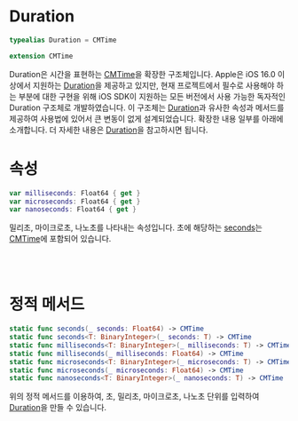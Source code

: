 # Duration

```swift
typealias Duration = CMTime

extension CMTime
```

Duration은 시간을 표현하는 [CMTime](https://developer.apple.com/documentation/coremedia/cmtime)을 확장한 구조체입니다. Apple은 iOS 16.0 이상에서 지원하는 [Duration](https://developer.apple.com/documentation/swift/duration)을 제공하고 있지만, 현재 프로젝트에서 필수로 사용해야 하는 부분에 대한 구현을 위해 iOS SDK이 지원하는 모든 버전에서 사용 가능한 독자적인 Duration 구조체로 개발하였습니다. 이 구조체는 [Duration](https://developer.apple.com/documentation/swift/duration)과 유사한 속성과 메서드를 제공하여 사용법에 있어서 큰 변동이 없게 설계되었습니다. 확장한 내용 일부를 아래에 소개합니다. 더 자세한 내용은 [Duration](https://developer.apple.com/documentation/swift/duration)을 참고하시면 됩니다.

# 속성
```swift
var milliseconds: Float64 { get }
var microseconds: Float64 { get }
var nanoseconds: Float64 { get }
```
밀리초, 마이크로초, 나노초를 나타내는 속성입니다. 초에 해당하는 [seconds](https://developer.apple.com/documentation/coremedia/cmtime/1489443-seconds)는 [CMTime](https://developer.apple.com/documentation/coremedia/cmtime)에 포함되어 있습니다.

<br><br>
# 정적 메서드
```swift
static func seconds(_ seconds: Float64) -> CMTime
static func seconds<T: BinaryInteger>(_ seconds: T) -> CMTime
static func milliseconds<T: BinaryInteger>(_ milliseconds: T) -> CMTime
static func milliseconds(_ milliseconds: Float64) -> CMTime
static func microseconds<T: BinaryInteger>(_ microseconds: T) -> CMTime
static func microseconds(_ microseconds: Float64) -> CMTime
static func nanoseconds<T: BinaryInteger>(_ nanoseconds: T) -> CMTime
```
위의 정적 메서드를 이용하여, 초, 밀리초, 마이크로초, 나노초 단위를 입력하여 [Duration](#duration)을 만들 수 있습니다.
